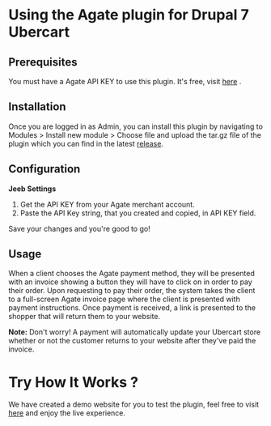 # Using the Agate plugin for Drupal 7 Ubercart

## Prerequisites
You must have a Agate API KEY to use this plugin. It's free, visit [here](http://www.agate.services/registration-form/) .


## Installation

Once you are logged in as Admin, you can install this plugin by navigating to Modules > Install new module > Choose file and upload the tar.gz file of the plugin which you can find in the latest [release](https://github.com/AgateChain/AgateDrupal7.X-Ubercart3.X/releases).

## Configuration

**Jeeb Settings**

1. Get the API KEY from your Agate merchant account.
2. Paste the API Key string, that you created and copied, in API KEY field.

Save your changes and you're good to go!

## Usage

When a client chooses the Agate payment method, they will be presented with an invoice showing a button they will have to click on in order to pay their order.  Upon requesting to pay their order, the system takes the client to a full-screen Agate invoice page where the client is presented with payment instructions.  Once payment is received, a link is presented to the shopper that will return them to your website.

**Note:** Don't worry!  A payment will automatically update your Ubercart store whether or not the customer returns to your website after they've paid the invoice.

Try How It Works ?
====================

We have created a demo website for you to test the plugin, feel free to visit [here](http://www.drupal7.agate.services) and enjoy the live experience.
